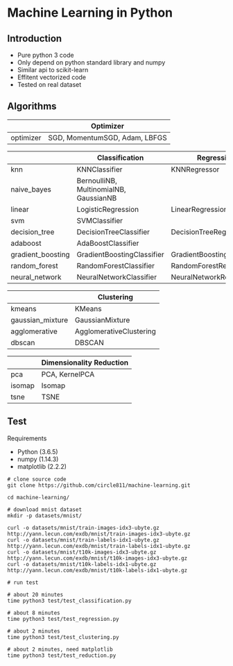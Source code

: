 # Machine Learning in Python

## Introduction

- Pure python 3 code
- Only depend on python standard library and numpy
- Similar api to scikit-learn
- Effitent vectorized code
- Tested on real dataset

## Algorithms

|           | Optimizer                     |
|-----------|-------------------------------|
| optimizer | SGD, MomentumSGD, Adam, LBFGS |

|                   | Classification                         | Regression                |
|-------------------|----------------------------------------|---------------------------|
| knn               | KNNClassifier                          | KNNRegressor              |
| naive_bayes       | BernoulliNB, MultinomialNB, GaussianNB |                           |
| linear            | LogisticRegression                     | LinearRegression          |
| svm               | SVMClassifier                          |                           |
| decision_tree     | DecisionTreeClassifier                 | DecisionTreeRegressor     |
| adaboost          | AdaBoostClassifier                     |                           |
| gradient_boosting | GradientBoostingClassifier             | GradientBoostingRegressor |
| random_forest     | RandomForestClassifier                 | RandomForestRegressor     |
| neural_network    | NeuralNetworkClassifier                | NeuralNetworkRegressor    |

|                  | Clustering              |
|------------------|-------------------------|
| kmeans           | KMeans                  |
| gaussian_mixture | GaussianMixture         |
| agglomerative    | AgglomerativeClustering |
| dbscan           | DBSCAN                  |

|        | Dimensionality Reduction |
|--------|--------------------------|
| pca    | PCA, KernelPCA           |
| isomap | Isomap                   |
| tsne   | TSNE                     |

## Test

Requirements
- Python (3.6.5)
- numpy (1.14.3)
- matplotlib (2.2.2)

```shell
# clone source code
git clone https://github.com/circle811/machine-learning.git

cd machine-learning/
```

```shell
# download mnist dataset
mkdir -p datasets/mnist/

curl -o datasets/mnist/train-images-idx3-ubyte.gz http://yann.lecun.com/exdb/mnist/train-images-idx3-ubyte.gz
curl -o datasets/mnist/train-labels-idx1-ubyte.gz http://yann.lecun.com/exdb/mnist/train-labels-idx1-ubyte.gz
curl -o datasets/mnist/t10k-images-idx3-ubyte.gz http://yann.lecun.com/exdb/mnist/t10k-images-idx3-ubyte.gz
curl -o datasets/mnist/t10k-labels-idx1-ubyte.gz http://yann.lecun.com/exdb/mnist/t10k-labels-idx1-ubyte.gz
```

```shell
# run test

# about 20 minutes
time python3 test/test_classification.py

# about 8 minutes
time python3 test/test_regression.py

# about 2 minutes
time python3 test/test_clustering.py

# about 2 minutes, need matplotlib
time python3 test/test_reduction.py
```
